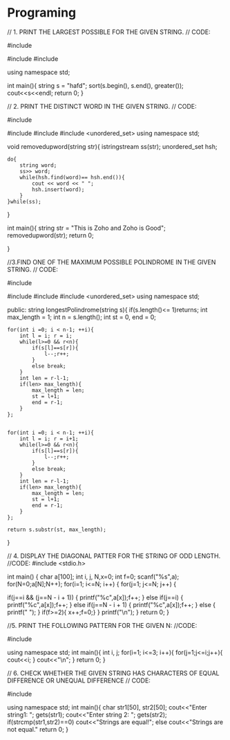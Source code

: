 # Programing


// 1. PRINT THE LARGEST POSSIBLE FOR THE GIVEN STRING.
// CODE:

#include <iostream>

#include <string>
#include <algorithm>

using namespace std;

int main(){
    string s = "hafd";
    sort(s.begin(), s.end(), greater<int>());
    cout<<s<<endl;
    return 0;
}


// 2. PRINT THE DISTINCT WORD IN THE GIVEN STRING.
// CODE:

#include <iostream>

#include <string>
#include <sstream>
#include <unordered_set>
using namespace std;


void removedupword(string str){
    istringstream ss(str);
    unordered_set<string> hsh;
    
    do{
        string word;
        ss>> word;
        while(hsh.find(word)== hsh.end()){
            cout << word << " ";
            hsh.insert(word);
        }
    }while(ss);
    
}

int main(){
    string str = "This is Zoho and Zoho is Good";
    removedupword(str);
    return 0;
    
}

//3.FIND ONE OF THE MAXIMUM POSSIBLE POLINDROME IN THE GIVEN STRING.
// CODE:

#include <iostream>

#include <string>
#include <sstream>
#include <unordered_set>
using namespace std;


public: string longestPolindrome(string s){
    if(s.length()<= 1)returns;
    int max_length = 1;
    int n = s.length();
    int st = 0, end = 0;
    
    for(int i =0; i < n-1; ++i){
        int l = i; r = i; 
        while(l>=0 && r<n){
            if(s[l]==s[r]){
                l--;r++;
            }
            else break;
        }
        int len = r-l-1;
        if(len> max_length){
            max_length = len;
            st = l+1;
            end = r-1;
        }
    };
    
    
    for(int i =0; i < n-1; ++i){
        int l = i; r = i+1; 
        while(l>=0 && r<n){
            if(s[l]==s[r]){
                l--;r++;
            }
            else break;
        }
        int len = r-l-1;
        if(len> max_length){
            max_length = len;
            st = l+1;
            end = r-1;
        }
    };
    
    return s.substr(st, max_length);
}

// 4. DISPLAY THE DIAGONAL PATTER FOR THE STRING OF ODD LENGTH.
//CODE:
#include <stdio.h>

int main()
{
char a[100];
int i, j, N,x=0;
int f=0;
scanf("%s",a);
for(N=0;a[N];N++);
for(i=1; i<=N; i++)
{
for(j=1; j<=N; j++)
{

if(j==i && (j==N - i + 1))
{
printf("%c",a[x]);f++;
}
else if(j==i)
{
printf("%c",a[x]);f++;
}
else if(j==N - i + 1)
{
printf("%c",a[x]);f++;
}
else
{
printf(" ");
}
if(f>=2){ x++;f=0;}
}
printf("\n");
}
return 0;
}

//5. PRINT THE FOLLOWING PATTERN FOR THE GIVEN N:
//CODE:

#include<iostream>

using namespace std;
int main(){
    int i, j;
    for(i=1; i<=3; i++){
        for(j=1;j<=i;j++){
            cout<<i;
        }
        cout<<"\n";
    }
    return 0;
}


// 6. CHECK WHETHER THE GIVEN STRING HAS CHARACTERS OF EQUAL DIFFERENCE OR UNEQUAL DIFFERENCE
// CODE:

#include<iostream>

using namespace std;
int main(){
    char str1[50], str2[50];
    cout<<"Enter string1: ";
    gets(str1);
    cout<<"Enter string 2: ";
    gets(str2);
    if(strcmp(str1,str2)==0)
    cout<<"Strings are equal!";
    else
    cout<<"Strings are not equal."
    return 0;
}
